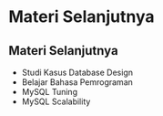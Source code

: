 # Materi Selanjutnya

## Materi Selanjutnya
- Studi Kasus Database Design
- Belajar Bahasa Pemrograman
- MySQL Tuning
- MySQL Scalability